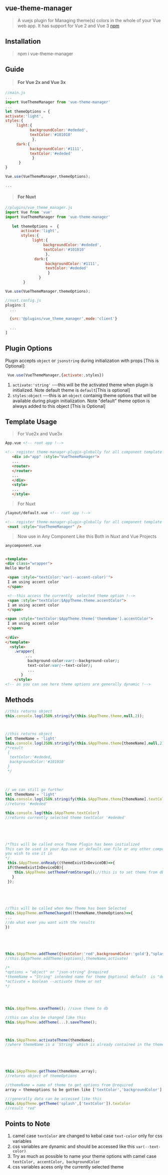 ## vue-theme-manager

> A vuejs plugin for Managing theme(s) colors in the whole of your Vue
> web app. It has support for Vue 2 and Vue 3
[npm](https://www.npmjs.com/package/vue-theme-manager)

## Installation

    

> npm i vue-theme-manager

## Guide

> #### For Vue 2x and Vue 3x

   ```javascript
   //main.js
   ...
   import VueThemeManager from 'vue-theme-manager'
   ...
   let themeOptions = {
   activate:'light',
   styles:{
        light:{
              backgroundColor:'#ededed',
              textColor:'#101010'
               },
        dark:{
              backgroundColor:'#1111',
              textColor:'#ededed'
               }
         }
}

Vue.use(VueThemeManager,themeOptions);

...
```

> #### For Nuxt 

```javascript    
//plugins/vue_theme_manager.js
import Vue from 'vue'
import VueThemeManager from 'vue-theme-manager'
     
   let themeOptions =  { 
       activate:'light', 
       styles:{ 
            light:{ 
                 backgroundColor:'#ededed', 
                 textColor:'#101010'  
                  }, 
             dark:{ 
                  backgroundColor:'#1111', 
                  textColor:'#ededed' 
                   }  
               }  
        } 

Vue.use(VueThemeManager,themeOptions);
```

```javascript
//nuxt.config.js
plugins:[
  ...

  {src:'@plugins/vue_theme_manager',mode:'client'}
  
  ...
]
```

> 

## Plugin Options
Plugin accepts `object` or `jsonstring` during initialization with props [This is Optional]:

   ```javascript
    Vue.use(VueThemeManager,{activate:,styles})
```

 1. `activate:'string'`  ---this will be the activated theme when plugin is initialized. Note default theme is `default`[This is optional]
 2. `styles:object` ---this is an `object` containig theme options that will be available during plugin initialization. Note "default" theme option is always added to this object [This is Optional]

## Template Usage


> For Vue2x and Vue3x

 ```HTML
 App.vue <!-- root app !-->
 
 <!-- register theme-manager-plugin-globally for all component template  !-->
    <div id="app" :style="VueThemeManager">
    ...
    <router>
    </router>
    ...
    </div>
    <style>
    ...
    </style>
```

> For Nuxt

 ```HTML
 /layout/default.vue <!-- root app !-->
 
 <!-- register theme-manager-plugin-globally for all component template  !-->
  <nuxt :style="VueThemeManager" />
```




> Now use in Any Component Like this Both in Nuxt and Vue Projects
```HTML
anycomponent.vue 


<template>
<div class="wrapper">
Hello World

 <span :style="textColor:'var(--accent-color)'">
 I am using accent color
 </span>

 <!--this access the currently  selected theme option !-->
 <span :style="textColor:$AppTheme.theme.accentColor">
 I am using accent color
 </span>

<span :style="textColor:$AppTheme.theme['themeName'].accentColor">
 I am using accent color
 </span>
 
</div>
</template>
  <style>
    .wrapper{
         ...
          background-color:var(--background-color);
          text-color:var(--text-color);
          ...
       }
    </style>
<!-- as you can see here theme options are generally dynamic !-->
```

## Methods

 
   ```javascript
   //this returns object
   this.console.log(JSON.stringify(this.$AppTheme.theme,null,2));
   
   
   
//this returns object
  let themeName = 'light' 
  this.console.log(JSON.stringify(this.$AppTheme.theme[themeName],null,2))
   /*result 
    {
     textColor:'#ededed,
     backgroundColor:'#101010'
    }
    */
    
    
    
// we can still go further
let themeName = 'light' 
  this.console.log(JSON.stringify(this.$AppTheme.theme[themeName].textColor,null,2))
  //returns '#ededed' 

this.console.log(this.$AppTheme.textColor)
  //returns currently selected theme textColor '#ededed' 





   /*This will be called once Theme Plugin has been initialized
 This can be used in your App.vue or default.vue file or any other component
 you wish to use it in
*/
    this.$AppTheme.onReady((themeExistInDeviceDB)=>{
    if(themeExistInDeviceDB){
       this.$AppTheme.setThemeFromStorage();//this is to set theme from db
      }
    });
    




//This will be called when New Theme has been Selected
this.$AppTheme.onThemeChanged((themeName,themeOptions)=>{
...
//do what ever you want with the results
})





this.$AppTheme.addTheme({textColor:'red',backgroundColor:'gold'},"splash",true);
//this.$AppTheme.addTheme({options},themeName,activate)

/*
*options = "object" or "json-string" @required
*themeName = "String" intended name for theme @optional default  is "default"
*activate = boolean --activate theme or not
*/




this.$AppTheme.saveTheme(); //save theme to db 

//this can also be changed like this
this.$AppTheme.addTheme(...).saveTheme();



this.$AppTheme.activateTheme(themeName);
//where themeName is a `String` which is already contained in the themeOptions





this.$AppTheme.getTheme(themeName,array);
//returns object of themeOptions

//themeName = name of theme to get options from @required
array = themeoptions to be gotten like ['textColor','backgroundColor'] @optional

///generally data can be accessed like this
this.$AppTheme.getTheme('splash',['textColor']).texColor 
//result 'red'
```



## Points to Note

 1. camel case `textColor` are changed to kebal case `text-color` only for css variables
 2. css variables are dynamic and should be accessed like this `var(--text-color)`
 3. Try as much as possible to name your theme options with camel case `textColor, accentColor, backgroundColor`
 4. css variables acess only the currently selected theme 
